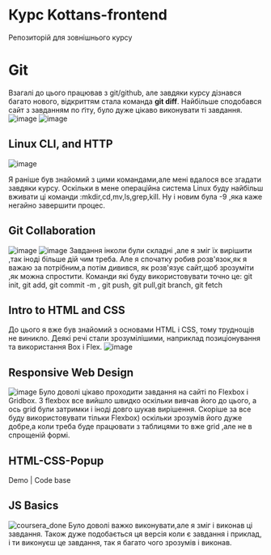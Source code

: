 # Курс Kottans-frontend
Репозиторій для зовнішнього курсу

# Git
Взагалі до цього працював з git/github, але завдяки курсу дізнався багато нового, відкриттям стала команда __git diff__. Найбільше сподобався сайт з завданням по ґіту, було дуже цікаво виконувати ті завдання.
![image](https://user-images.githubusercontent.com/92037014/186180700-efe5df90-3ded-4a4d-8072-a93bb8da644d.png)
![image](https://user-images.githubusercontent.com/92037014/186180821-7ef41f2b-ef53-45e3-a683-be6ca37f1010.png)

## Linux CLI, and HTTP
![image](https://user-images.githubusercontent.com/92037014/186402975-c05708e0-79ac-44fa-b2ec-f0e5cfd7d8bf.png)

Я раніше був знайомий з цими командами,але мені вдалося все згадати завдяки курсу. Оскільки в мене операційна система Linux буду найбільш вживати ці команди :mkdir,cd,mv,ls,grep,kill. Ну і новим була -9 ,яка каже негайно завершити процес.

## Git Collaboration
![image](https://user-images.githubusercontent.com/92037014/186180700-efe5df90-3ded-4a4d-8072-a93bb8da644d.png)
![image](https://user-images.githubusercontent.com/92037014/186180821-7ef41f2b-ef53-45e3-a683-be6ca37f1010.png)
Завдання інколи були складні ,але я зміг їх вирішити ,так іноді більше дій чим треба. Але я спочатку робив розв'язок,як я важаю за потрібним,а потім дивився, як розв'язує сайт,щоб зрозуміти ,як можна спростити. 
Команди які буду використовувати точно це: git init, git add, git commit -m , git push, git pull,git branch, git fetch

## Intro to HTML and CSS
До цього я вже був  знайомий з основами HTML і CSS, тому труднощів не виникло. Деякі речі стали зрозумілішими, наприклад позиціонування та використання Box і Flex.
![image](https://user-images.githubusercontent.com/92037014/188228032-2dbf5562-5314-40c3-9111-b229a60f687c.png)

## Responsive Web Design
![image](https://user-images.githubusercontent.com/92037014/188271862-ae042b66-4b5f-4a70-953a-5a2293bcd14c.png)
Було доволі цікаво проходити завдання на сайті по Flexbox i Gridbox. З flexbox все вийшло швидко оскільки вивчав його до цього, а ось grid були затримки і іноді довго шукав вирішення. Скоріше за все буду використовувати тільки Flexbox) оскільки зрозумів його дуже добре,а коли треба буде працювати з таблицями то вже grid ,але не в спрощеній формі.

## HTML-CSS-Popup
Demo | Code base

## JS Basics
![coursera_done](https://user-images.githubusercontent.com/92037014/189626834-0127e11c-d5e1-4fb7-b192-3cbadd482c8e.png)
Було доволі важко виконувати,але я зміг і виконав ці завдання. Також дуже подобається ця версія коли є завдання і приклад, і ти виконуєш це завдання, так я багато чого зрозумів і виконав.
